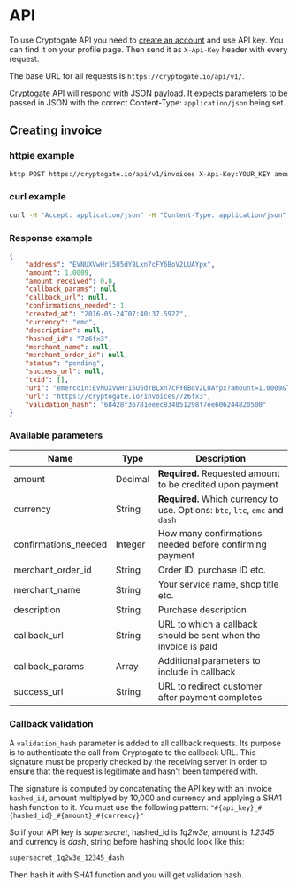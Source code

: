 # API

To use Cryptogate API you need to [create an account][1] and use API key. You can find it on your profile page. Then send it as `X-Api-Key` header with every request.

The base URL for all requests is `https://cryptogate.io/api/v1/`.

Cryptogate API will respond with JSON payload. It expects parameters to be passed in JSON with the correct Content-Type: `application/json` being set.

## Creating invoice

### httpie example

```bash
http POST https://cryptogate.io/api/v1/invoices X-Api-Key:YOUR_KEY amount=1.0009 currency=emc
```

### curl example

```bash
curl -H "Accept: application/json" -H "Content-Type: application/json" -H "X-Api-Key: YOUR_KEY" -X POST -d '{"amount":1.0009,"currency":"emc"}' https://cryptogate.io/api/v1/invoices
```

### Response example

```json
{
    "address": "EVNUXVwHr15U5dYBLxn7cFY6BoV2LUAYpx",
    "amount": 1.0009,
    "amount_received": 0.0,
    "callback_params": null,
    "callback_url": null,
    "confirmations_needed": 1,
    "created_at": "2016-05-24T07:40:37.592Z",
    "currency": "emc",
    "description": null,
    "hashed_id": "7z6fx3",
    "merchant_name": null,
    "merchant_order_id": null,
    "status": "pending",
    "success_url": null,
    "txid": [],
    "uri": "emercoin:EVNUXVwHr15U5dYBLxn7cFY6BoV2LUAYpx?amount=1.0009&label=7z6fx3",
    "url": "https://cryptogate.io/invoices/7z6fx3",
    "validation_hash": "68428f36781eeec834851298f7ee606244820500"
}
```

### Available parameters

| Name                 | Type    | Description                                                                |
|----------------------|---------|----------------------------------------------------------------------------|
| amount               | Decimal | __Required.__ Requested amount to be credited upon payment                    |
| currency             | String  | __Required.__ Which currency to use. Options: `btc`, `ltc`, `emc` and `dash`  |
| confirmations_needed | Integer | How many confirmations needed before confirming payment                    |
| merchant_order_id    | String  | Order ID, purchase ID etc.                                                 |
| merchant_name        | String  | Your service name, shop title etc.                                         |
| description          | String  | Purchase description                                                       |
| callback_url         | String  | URL to which a callback should be sent when the invoice is paid            |
| callback_params      | Array   | Additional parameters to include in callback                               |
| success_url          | String  | URL to redirect customer after payment completes                           |

### Callback validation

A `validation_hash` parameter is added to all callback requests. Its purpose is to authenticate the call from Cryptogate to the callback URL. This signature must be properly checked by the receiving server in order to ensure that the request is legitimate and hasn't been tampered with.

The signature is computed by concatenating the API key with an invoice `hashed_id`, amount multiplyed by 10,000 and currency and applying a SHA1 hash function to it. You must use the following pattern: `"#{api_key}_#{hashed_id}_#{amount}_#{currency}"`

So if your API key is *supersecret*, hashed_id is *1q2w3e*, amount is *1.2345* and currency is *dash*, string before hashing should look like this:

```bash
supersecret_1q2w3e_12345_dash
```

Then hash it with SHA1 function and you will get validation hash.

[1]: https://cryptogate.io/users/sign_up

